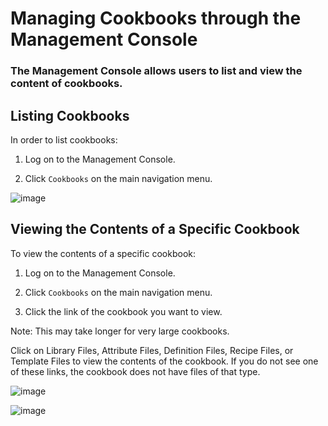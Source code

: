 Managing Cookbooks through the Management Console
=================================================

  

### The Management Console allows users to list and view the content of cookbooks.

Listing Cookbooks
-----------------

In order to list cookbooks:

1. Log on to the Management Console.

2. Click `Cookbooks` on the main navigation menu.

  
![image](../attachments/7275163/20840671.png)   

Viewing the Contents of a Specific Cookbook
-------------------------------------------

To view the contents of a specific cookbook:

1. Log on to the Management Console.

2. Click `Cookbooks` on the main navigation menu.

3. Click the link of the cookbook you want to view.

Note: This may take longer for very large cookbooks.

Click on Library Files, Attribute Files, Definition Files, Recipe Files,
or Template Files to view the contents of the cookbook. If you do not
see one of these links, the cookbook does not have files of that type.

  
![image](../attachments/7275163/20840672.png)   

  
![image](../attachments/7275163/20840673.png)   
  
  
  
  

  
